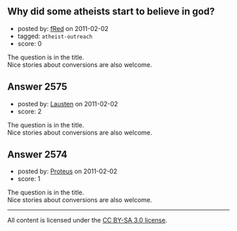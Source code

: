 ## Why did some atheists start to believe in god?

- posted by: [fRed](https://stackexchange.com/users/-1/993-fred) on 2011-02-02
- tagged: `atheist-outreach`
- score: 0

The question is in the title.  
Nice stories about conversions are also welcome.


## Answer 2575

- posted by: [Lausten](https://stackexchange.com/users/-1/584-lausten) on 2011-02-02
- score: 2

The question is in the title.  
Nice stories about conversions are also welcome.


## Answer 2574

- posted by: [Proteus](https://stackexchange.com/users/-1/940-proteus) on 2011-02-02
- score: 1

The question is in the title.  
Nice stories about conversions are also welcome.



---

All content is licensed under the [CC BY-SA 3.0 license](https://creativecommons.org/licenses/by-sa/3.0/).
